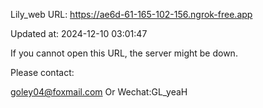 Lily_web URL: https://ae6d-61-165-102-156.ngrok-free.app

Updated at: 2024-12-10 03:01:47

If you cannot open this URL, the server might be down.

Please contact: 

goley04@foxmail.com Or Wechat:GL_yeaH